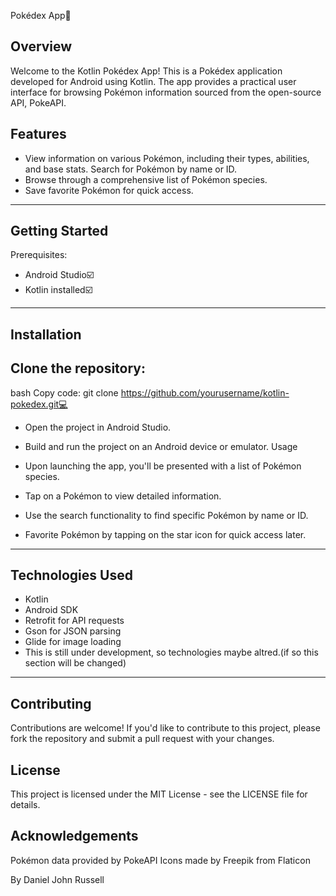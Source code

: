 
Pokédex App🚀


Overview
--------------------
Welcome to the Kotlin Pokédex App! This is a Pokédex application developed for Android using Kotlin. The app provides a practical user interface for browsing Pokémon information sourced from the open-source API, PokeAPI.


Features
----------------------------------------------------------------------------------------------------------------------------

* View information on various Pokémon, including their types, abilities, and base stats.
  Search for Pokémon by name or ID.
* Browse through a comprehensive list of Pokémon species.
* Save favorite Pokémon for quick access.
-----------------------------------------------------------------------------------------------------------------------------
  
 Getting Started
---------------------------------------------------------------------------------------------------------------------------- 

  Prerequisites:
  * Android Studio☑️
  * Kotlin installed☑️
----------------------------------------------------------------------------------------------------------------------------    

  Installation
--------------------------------------------------------------------------------------------------------------------------------
Clone the repository:
----------------------------------------------------------------------------------------------------------------------------
bash
Copy code:
git clone https://github.com/yourusername/kotlin-pokedex.git💻
 
* Open the project in Android Studio.

* Build and run the project on an Android device or emulator.
  Usage
* Upon launching the app, you'll be presented with a list of Pokémon species.
* Tap on a Pokémon to view detailed information.
* Use the search functionality to find specific Pokémon by name or ID.
* Favorite Pokémon by tapping on the star icon for quick access later.
----------------------------------------------------------------------------------------------------------------------------
  Technologies Used
----------------------------------------------------------------------------------------------------------------------------

* Kotlin
* Android SDK
* Retrofit for API requests
* Gson for JSON parsing
* Glide for image loading
* This is still under development, so technologies maybe altred.(if so this section will be changed)

----------------------------------------------------------------------------------------------------------------------------
  
  Contributing
----------------------------------------------------------------------------------------------------------------------------

Contributions are welcome! If you'd like to contribute to this project, please fork the repository and submit a pull request with your changes.

License
----------------------------------------------------------------------------------------------------------------------------

This project is licensed under the MIT License - see the LICENSE file for details.

Acknowledgements
----------------------------------------------------------------------------------------------------------------------------

Pokémon data provided by PokeAPI
Icons made by Freepik from Flaticon

By Daniel John Russell
